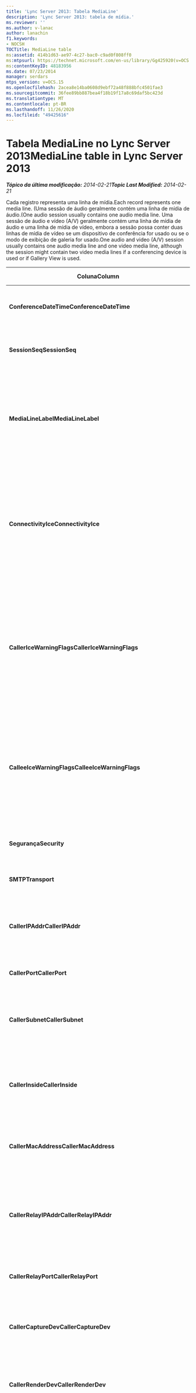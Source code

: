 ```yaml
---
title: 'Lync Server 2013: Tabela MediaLine'
description: 'Lync Server 2013: tabela de mídia.'
ms.reviewer: ''
ms.author: v-lanac
author: lanachin
f1.keywords:
- NOCSH
TOCTitle: MediaLine table
ms:assetid: 414b1d63-ae97-4c27-bac0-c9ad0f808ff0
ms:mtpsurl: https://technet.microsoft.com/en-us/library/Gg425920(v=OCS.15)
ms:contentKeyID: 48183956
ms.date: 07/23/2014
manager: serdars
mtps_version: v=OCS.15
ms.openlocfilehash: 2acea8e14ba0608d9ebf72a48f888bfc4501fae3
ms.sourcegitcommit: 36fee89bb887bea4f18b19f17a8c69daf5bc423d
ms.translationtype: MT
ms.contentlocale: pt-BR
ms.lasthandoff: 11/26/2020
ms.locfileid: "49425616"
---
```

# <a name="medialine-table-in-lync-server-2013"></a><span data-ttu-id="e774d-103">Tabela MediaLine no Lync Server 2013</span><span class="sxs-lookup"><span data-stu-id="e774d-103">MediaLine table in Lync Server 2013</span></span>

<div data-xmlns="http://www.w3.org/1999/xhtml">

<div class="topic" data-xmlns="http://www.w3.org/1999/xhtml" data-msxsl="urn:schemas-microsoft-com:xslt" data-cs="https://msdn.microsoft.com/">

<div data-asp="https://msdn2.microsoft.com/asp">



</div>

<div id="mainSection">

<div id="mainBody"><span data-ttu-id="e774d-104">

<span> </span></span><span class="sxs-lookup"><span data-stu-id="e774d-104">

<span> </span></span></span>

<span data-ttu-id="e774d-105">_**Tópico da última modificação:** 2014-02-21_</span><span class="sxs-lookup"><span data-stu-id="e774d-105">_**Topic Last Modified:** 2014-02-21_</span></span>

<span data-ttu-id="e774d-106">Cada registro representa uma linha de mídia.</span><span class="sxs-lookup"><span data-stu-id="e774d-106">Each record represents one media line.</span></span> <span data-ttu-id="e774d-107">(Uma sessão de áudio geralmente contém uma linha de mídia de áudio.</span><span class="sxs-lookup"><span data-stu-id="e774d-107">(One audio session usually contains one audio media line.</span></span> <span data-ttu-id="e774d-108">Uma sessão de áudio e vídeo (A/V) geralmente contém uma linha de mídia de áudio e uma linha de mídia de vídeo, embora a sessão possa conter duas linhas de mídia de vídeo se um dispositivo de conferência for usado ou se o modo de exibição de galeria for usado.</span><span class="sxs-lookup"><span data-stu-id="e774d-108">One audio and video (A/V) session usually contains one audio media line and one video media line, although the session might contain two video media lines if a conferencing device is used or if Gallery View is used.</span></span>


<table>
<colgroup>
<col style="width: 25%" />
<col style="width: 25%" />
<col style="width: 25%" />
<col style="width: 25%" />
</colgroup>
<thead>
<tr class="header">
<th><span data-ttu-id="e774d-109"><strong>Coluna</strong></span><span class="sxs-lookup"><span data-stu-id="e774d-109"><strong>Column</strong></span></span></th>
<th><span data-ttu-id="e774d-110"><strong>Tipo de dados</strong></span><span class="sxs-lookup"><span data-stu-id="e774d-110"><strong>Data Type</strong></span></span></th>
<th><span data-ttu-id="e774d-111"><strong>Chave/índice</strong></span><span class="sxs-lookup"><span data-stu-id="e774d-111"><strong>Key/Index</strong></span></span></th>
<th><span data-ttu-id="e774d-112"><strong>Detalhes</strong></span><span class="sxs-lookup"><span data-stu-id="e774d-112"><strong>Details</strong></span></span></th>
</tr>
</thead>
<tbody>
<tr class="odd">
<td><p><span data-ttu-id="e774d-113"><strong>ConferenceDateTime</strong></span><span class="sxs-lookup"><span data-stu-id="e774d-113"><strong>ConferenceDateTime</strong></span></span></p></td>
<td><p><span data-ttu-id="e774d-114">datetime</span><span class="sxs-lookup"><span data-stu-id="e774d-114">datetime</span></span></p></td>
<td><p><span data-ttu-id="e774d-115">Primária</span><span class="sxs-lookup"><span data-stu-id="e774d-115">Primary</span></span></p></td>
<td><p><span data-ttu-id="e774d-116">Referenciado da <a href="lync-server-2013-session-table.md">tabela de sessão no Lync Server 2013</a>.</span><span class="sxs-lookup"><span data-stu-id="e774d-116">Referenced from the <a href="lync-server-2013-session-table.md">Session table in Lync Server 2013</a>.</span></span></p></td>
</tr>
<tr class="even">
<td><p><span data-ttu-id="e774d-117"><strong>SessionSeq</strong></span><span class="sxs-lookup"><span data-stu-id="e774d-117"><strong>SessionSeq</strong></span></span></p></td>
<td><p><span data-ttu-id="e774d-118">int</span><span class="sxs-lookup"><span data-stu-id="e774d-118">int</span></span></p></td>
<td><p><span data-ttu-id="e774d-119">Primária</span><span class="sxs-lookup"><span data-stu-id="e774d-119">Primary</span></span></p></td>
<td><p><span data-ttu-id="e774d-120">Referenciado da <a href="lync-server-2013-session-table.md">tabela de sessão no Lync Server 2013</a>.</span><span class="sxs-lookup"><span data-stu-id="e774d-120">Referenced from the <a href="lync-server-2013-session-table.md">Session table in Lync Server 2013</a>.</span></span></p></td>
</tr>
<tr class="odd">
<td><p><span data-ttu-id="e774d-121"><strong>MediaLineLabel</strong></span><span class="sxs-lookup"><span data-stu-id="e774d-121"><strong>MediaLineLabel</strong></span></span></p></td>
<td><p><span data-ttu-id="e774d-122">tinyint</span><span class="sxs-lookup"><span data-stu-id="e774d-122">tinyint</span></span></p></td>
<td><p><span data-ttu-id="e774d-123">Primária</span><span class="sxs-lookup"><span data-stu-id="e774d-123">Primary</span></span></p></td>
<td><p><span data-ttu-id="e774d-124">0 é o áudio principal, 1 é o vídeo principal e 2 é o vídeo panorâmico, 3 é o compartilhamento de aplicativos/desktop.</span><span class="sxs-lookup"><span data-stu-id="e774d-124">0 is main audio, 1 is main video, and 2 is panoramic video, 3 is Application/Desktop Sharing.</span></span> <span data-ttu-id="e774d-125">Esse rótulo deve ser exclusivo em uma única sessão.</span><span class="sxs-lookup"><span data-stu-id="e774d-125">This label must be unique within a single session.</span></span></p></td>
</tr>
<tr class="even">
<td><p><span data-ttu-id="e774d-126"><strong>ConnectivityIce</strong></span><span class="sxs-lookup"><span data-stu-id="e774d-126"><strong>ConnectivityIce</strong></span></span></p></td>
<td><p><span data-ttu-id="e774d-127">tinyint</span><span class="sxs-lookup"><span data-stu-id="e774d-127">tinyint</span></span></p></td>
<td><p> </p></td>
<td><p><span data-ttu-id="e774d-128">Esta coluna está presente, mas não é usada no Microsoft Lync Server 2013.</span><span class="sxs-lookup"><span data-stu-id="e774d-128">This column is present but not used in Microsoft Lync Server 2013.</span></span> <span data-ttu-id="e774d-129">Informações sobre a conectividade usada para uma linha de mídia são capturadas nas colunas CallerConnectivityICE e CalleeConnectivityICE.</span><span class="sxs-lookup"><span data-stu-id="e774d-129">Information about the connectivity used for a media line is captured in the CallerConnectivityICE and CalleeConnectivityICE columns.</span></span></p></td>
</tr>
<tr class="odd">
<td><p><span data-ttu-id="e774d-130"><strong>CallerIceWarningFlags</strong></span><span class="sxs-lookup"><span data-stu-id="e774d-130"><strong>CallerIceWarningFlags</strong></span></span></p></td>
<td><p><span data-ttu-id="e774d-131">int</span><span class="sxs-lookup"><span data-stu-id="e774d-131">int</span></span></p></td>
<td><p> </p></td>
<td><p><span data-ttu-id="e774d-132">Informações sobre o processo de estabelecimento de conectividade interativa (ICE) descrito em sinalizadores de bits.</span><span class="sxs-lookup"><span data-stu-id="e774d-132">Information about Interactive Connectivity Establishment (ICE) process described in bits flags.</span></span> <span data-ttu-id="e774d-133">Para obter detalhes, consulte a <em>especificação de protocolo de servidor do monitoramento de qualidade de experiência</em>, disponível para download.</span><span class="sxs-lookup"><span data-stu-id="e774d-133">For details, refer to the <em>Quality of Experience Monitoring Server Protocol Specification</em>, available for download.</span></span></p></td>
</tr>
<tr class="even">
<td><p><span data-ttu-id="e774d-134"><strong>CalleeIceWarningFlags</strong></span><span class="sxs-lookup"><span data-stu-id="e774d-134"><strong>CalleeIceWarningFlags</strong></span></span></p></td>
<td><p><span data-ttu-id="e774d-135">int</span><span class="sxs-lookup"><span data-stu-id="e774d-135">int</span></span></p></td>
<td><p> </p></td>
<td><p><span data-ttu-id="e774d-136">Mesmo que CallerIceWarningFlags, mas no lado do chamador.</span><span class="sxs-lookup"><span data-stu-id="e774d-136">Same as CallerIceWarningFlags, but on the callee side.</span></span> <span data-ttu-id="e774d-137">Para obter detalhes, consulte a <em>especificação de protocolo de servidor do monitoramento de qualidade de experiência</em>, disponível para download.</span><span class="sxs-lookup"><span data-stu-id="e774d-137">For details, refer to the <em>Quality of Experience Monitoring Server Protocol Specification</em>, available for download.</span></span></p></td>
</tr>
<tr class="odd">
<td><p><span data-ttu-id="e774d-138"><strong>Segurança</strong></span><span class="sxs-lookup"><span data-stu-id="e774d-138"><strong>Security</strong></span></span></p></td>
<td><p><span data-ttu-id="e774d-139">tinyint</span><span class="sxs-lookup"><span data-stu-id="e774d-139">tinyint</span></span></p></td>
<td><p> </p></td>
<td><p><span data-ttu-id="e774d-140">O perfil de segurança em uso.</span><span class="sxs-lookup"><span data-stu-id="e774d-140">The security profile in use.</span></span> <span data-ttu-id="e774d-141">0 é nenhum, 1 é SRTP; 2 é v1.</span><span class="sxs-lookup"><span data-stu-id="e774d-141">0 is NONE, 1 is SRTP, 2 is V1.</span></span></p></td>
</tr>
<tr class="even">
<td><p><span data-ttu-id="e774d-142"><strong>SMTP</strong></span><span class="sxs-lookup"><span data-stu-id="e774d-142"><strong>Transport</strong></span></span></p></td>
<td><p><span data-ttu-id="e774d-143">tinyint</span><span class="sxs-lookup"><span data-stu-id="e774d-143">tinyint</span></span></p></td>
<td><p> </p></td>
<td><p><span data-ttu-id="e774d-144">0 é UDP; 1 é TCP.</span><span class="sxs-lookup"><span data-stu-id="e774d-144">0 is UDP, 1 is TCP.</span></span></p></td>
</tr>
<tr class="odd">
<td><p><span data-ttu-id="e774d-145"><strong>CallerIPAddr</strong></span><span class="sxs-lookup"><span data-stu-id="e774d-145"><strong>CallerIPAddr</strong></span></span></p></td>
<td><p><span data-ttu-id="e774d-146">int</span><span class="sxs-lookup"><span data-stu-id="e774d-146">int</span></span></p></td>
<td><p><span data-ttu-id="e774d-147">Exterior</span><span class="sxs-lookup"><span data-stu-id="e774d-147">Foreign</span></span></p></td>
<td><p><span data-ttu-id="e774d-148">Endereço IP do chamador.</span><span class="sxs-lookup"><span data-stu-id="e774d-148">IP Address of the caller.</span></span> <span data-ttu-id="e774d-149">Consulte a <a href="lync-server-2013-ipaddress-table.md">tabela IPAddress no Lync Server 2013</a> para obter mais informações.</span><span class="sxs-lookup"><span data-stu-id="e774d-149">See the <a href="lync-server-2013-ipaddress-table.md">IPAddress table in Lync Server 2013</a> for more information.</span></span></p></td>
</tr>
<tr class="even">
<td><p><span data-ttu-id="e774d-150"><strong>CallerPort</strong></span><span class="sxs-lookup"><span data-stu-id="e774d-150"><strong>CallerPort</strong></span></span></p></td>
<td><p><span data-ttu-id="e774d-151">int</span><span class="sxs-lookup"><span data-stu-id="e774d-151">int</span></span></p></td>
<td><p> </p></td>
<td><p><span data-ttu-id="e774d-152">Porta usada pelo chamador.</span><span class="sxs-lookup"><span data-stu-id="e774d-152">Port used by the caller.</span></span></p></td>
</tr>
<tr class="odd">
<td><p><span data-ttu-id="e774d-153"><strong>CallerSubnet</strong></span><span class="sxs-lookup"><span data-stu-id="e774d-153"><strong>CallerSubnet</strong></span></span></p></td>
<td><p><span data-ttu-id="e774d-154">int</span><span class="sxs-lookup"><span data-stu-id="e774d-154">int</span></span></p></td>
<td><p> <span data-ttu-id="e774d-155">Exterior</span><span class="sxs-lookup"><span data-stu-id="e774d-155">Foreign</span></span></p></td>
<td><p><span data-ttu-id="e774d-156">A sub-rede do chamador.</span><span class="sxs-lookup"><span data-stu-id="e774d-156">The subnet of the caller.</span></span> <span data-ttu-id="e774d-157">Consulte a <a href="lync-server-2013-ipaddress-table.md">tabela IPAddress no Lync Server 2013</a> para obter mais informações.</span><span class="sxs-lookup"><span data-stu-id="e774d-157">See the <a href="lync-server-2013-ipaddress-table.md">IPAddress table in Lync Server 2013</a> for more information.</span></span></p></td>
</tr>
<tr class="even">
<td><p><span data-ttu-id="e774d-158"><strong>CallerInside</strong></span><span class="sxs-lookup"><span data-stu-id="e774d-158"><strong>CallerInside</strong></span></span></p></td>
<td><p><span data-ttu-id="e774d-159">bit</span><span class="sxs-lookup"><span data-stu-id="e774d-159">bit</span></span></p></td>
<td><p> </p></td>
<td><p><span data-ttu-id="e774d-160">1 significa que a chamada está dentro da rede corporativa, 0 significa que o chamador está fora da rede.</span><span class="sxs-lookup"><span data-stu-id="e774d-160">1 means caller is inside the enterprise network, 0 means the caller is outside the network.</span></span></p></td>
</tr>
<tr class="odd">
<td><p><span data-ttu-id="e774d-161"><strong>CallerMacAddress</strong></span><span class="sxs-lookup"><span data-stu-id="e774d-161"><strong>CallerMacAddress</strong></span></span></p></td>
<td><p><span data-ttu-id="e774d-162">int</span><span class="sxs-lookup"><span data-stu-id="e774d-162">int</span></span></p></td>
<td><p><span data-ttu-id="e774d-163">Exterior</span><span class="sxs-lookup"><span data-stu-id="e774d-163">Foreign</span></span></p></td>
<td><p><span data-ttu-id="e774d-164">Endereço MAC do chamador, referenciado na <a href="lync-server-2013-macaddress-table.md">tabela MACAddress no Lync Server 2013</a>.</span><span class="sxs-lookup"><span data-stu-id="e774d-164">Caller’s mac address, referenced from <a href="lync-server-2013-macaddress-table.md">MacAddress table in Lync Server 2013</a>.</span></span></p></td>
</tr>
<tr class="even">
<td><p><span data-ttu-id="e774d-165"><strong>CallerRelayIPAddr</strong></span><span class="sxs-lookup"><span data-stu-id="e774d-165"><strong>CallerRelayIPAddr</strong></span></span></p></td>
<td><p><span data-ttu-id="e774d-166">int</span><span class="sxs-lookup"><span data-stu-id="e774d-166">int</span></span></p></td>
<td><p><span data-ttu-id="e774d-167">Exterior</span><span class="sxs-lookup"><span data-stu-id="e774d-167">Foreign</span></span></p></td>
<td><p><span data-ttu-id="e774d-168">Endereço IP do serviço de borda a/V do Lync Server usado pelo chamador.</span><span class="sxs-lookup"><span data-stu-id="e774d-168">IP Address of the Lync Server A/V Edge service used by the caller.</span></span> <span data-ttu-id="e774d-169">Consulte a <a href="lync-server-2013-ipaddress-table.md">tabela IPAddress no Lync Server 2013</a> para obter mais informações.</span><span class="sxs-lookup"><span data-stu-id="e774d-169">See the <a href="lync-server-2013-ipaddress-table.md">IPAddress table in Lync Server 2013</a> for more information.</span></span></p></td>
</tr>
<tr class="odd">
<td><p><span data-ttu-id="e774d-170"><strong>CallerRelayPort</strong></span><span class="sxs-lookup"><span data-stu-id="e774d-170"><strong>CallerRelayPort</strong></span></span></p></td>
<td><p><span data-ttu-id="e774d-171">int</span><span class="sxs-lookup"><span data-stu-id="e774d-171">int</span></span></p></td>
<td><p> </p></td>
<td><p><span data-ttu-id="e774d-172">Porta usada no serviço de borda A/V pelo chamador.</span><span class="sxs-lookup"><span data-stu-id="e774d-172">Port used on the A/V Edge service by the caller.</span></span></p></td>
</tr>
<tr class="even">
<td><p><span data-ttu-id="e774d-173"><strong>CallerCaptureDev</strong></span><span class="sxs-lookup"><span data-stu-id="e774d-173"><strong>CallerCaptureDev</strong></span></span></p></td>
<td><p><span data-ttu-id="e774d-174">int</span><span class="sxs-lookup"><span data-stu-id="e774d-174">int</span></span></p></td>
<td><p><span data-ttu-id="e774d-175">Exterior</span><span class="sxs-lookup"><span data-stu-id="e774d-175">Foreign</span></span></p></td>
<td><p><span data-ttu-id="e774d-176">Dispositivo de captura usado pelo chamador.</span><span class="sxs-lookup"><span data-stu-id="e774d-176">Capture device used by the caller.</span></span> <span data-ttu-id="e774d-177">Referenciado da <a href="lync-server-2013-device-table.md">tabela de dispositivos no Lync Server 2013</a>.</span><span class="sxs-lookup"><span data-stu-id="e774d-177">Referenced from the <a href="lync-server-2013-device-table.md">Device table in Lync Server 2013</a>.</span></span></p></td>
</tr>
<tr class="odd">
<td><p><span data-ttu-id="e774d-178"><strong>CallerRenderDev</strong></span><span class="sxs-lookup"><span data-stu-id="e774d-178"><strong>CallerRenderDev</strong></span></span></p></td>
<td><p><span data-ttu-id="e774d-179">int</span><span class="sxs-lookup"><span data-stu-id="e774d-179">int</span></span></p></td>
<td><p><span data-ttu-id="e774d-180">Exterior</span><span class="sxs-lookup"><span data-stu-id="e774d-180">Foreign</span></span></p></td>
<td><p><span data-ttu-id="e774d-181">Processar o dispositivo usado pelo chamador.</span><span class="sxs-lookup"><span data-stu-id="e774d-181">Render device used by caller.</span></span> <span data-ttu-id="e774d-182">Referenciado da <a href="lync-server-2013-device-table.md">tabela de dispositivos no Lync Server 2013</a>.</span><span class="sxs-lookup"><span data-stu-id="e774d-182">Referenced from the <a href="lync-server-2013-device-table.md">Device table in Lync Server 2013</a>.</span></span></p></td>
</tr>
<tr class="even">
<td><p><span data-ttu-id="e774d-183"><strong>CallerCaptureDevDriver</strong></span><span class="sxs-lookup"><span data-stu-id="e774d-183"><strong>CallerCaptureDevDriver</strong></span></span></p></td>
<td><p><span data-ttu-id="e774d-184">int</span><span class="sxs-lookup"><span data-stu-id="e774d-184">int</span></span></p></td>
<td><p><span data-ttu-id="e774d-185">Exterior</span><span class="sxs-lookup"><span data-stu-id="e774d-185">Foreign</span></span></p></td>
<td><p><span data-ttu-id="e774d-186">Driver para o dispositivo de captura do chamador, referenciado na <a href="lync-server-2013-devicedriver-table.md">tabela DeviceDriver no Lync Server 2013</a>.</span><span class="sxs-lookup"><span data-stu-id="e774d-186">Driver for the caller’s capture device, referenced from the <a href="lync-server-2013-devicedriver-table.md">DeviceDriver table in Lync Server 2013</a>.</span></span></p></td>
</tr>
<tr class="odd">
<td><p><span data-ttu-id="e774d-187"><strong>CallerRenderDevDriver</strong></span><span class="sxs-lookup"><span data-stu-id="e774d-187"><strong>CallerRenderDevDriver</strong></span></span></p></td>
<td><p><span data-ttu-id="e774d-188">int</span><span class="sxs-lookup"><span data-stu-id="e774d-188">int</span></span></p></td>
<td><p><span data-ttu-id="e774d-189">Exterior</span><span class="sxs-lookup"><span data-stu-id="e774d-189">Foreign</span></span></p></td>
<td><p><span data-ttu-id="e774d-190">Driver para o dispositivo de renderização do chamador, referenciado na <a href="lync-server-2013-devicedriver-table.md">tabela DeviceDriver no Lync Server 2013</a>.</span><span class="sxs-lookup"><span data-stu-id="e774d-190">Driver for the caller’s render device, referenced from the <a href="lync-server-2013-devicedriver-table.md">DeviceDriver table in Lync Server 2013</a>.</span></span></p></td>
</tr>
<tr class="even">
<td><p><span data-ttu-id="e774d-191"><strong>CallerNetworkConnectionType</strong></span><span class="sxs-lookup"><span data-stu-id="e774d-191"><strong>CallerNetworkConnectionType</strong></span></span></p></td>
<td><p><span data-ttu-id="e774d-192">tinyint</span><span class="sxs-lookup"><span data-stu-id="e774d-192">tinyint</span></span></p></td>
<td><p><span data-ttu-id="e774d-193">Exterior</span><span class="sxs-lookup"><span data-stu-id="e774d-193">Foreign</span></span></p></td>
<td><p><span data-ttu-id="e774d-194">Indica como o chamador está conectado à rede.</span><span class="sxs-lookup"><span data-stu-id="e774d-194">Indicates how the caller connected to the network.</span></span> <span data-ttu-id="e774d-195">Os valores são obtidos na <a href="lync-server-2013-networkconnectiondetail-table.md">tabela NetworkConnectionDetail no Lync Server 2013</a>.</span><span class="sxs-lookup"><span data-stu-id="e774d-195">Values are obtained from the <a href="lync-server-2013-networkconnectiondetail-table.md">NetworkConnectionDetail table in Lync Server 2013</a>.</span></span> <span data-ttu-id="e774d-196">Os valores típicos são 0 para uma conexão com fio ' 1 para conexão WiFi; e 3 para uma conexão Ethernet.</span><span class="sxs-lookup"><span data-stu-id="e774d-196">Typical values are 0 for a wired connection’ 1 for a WiFi connection; and 3 for an Ethernet connection.</span></span></p></td>
</tr>
<tr class="odd">
<td><p><span data-ttu-id="e774d-197"><strong>CallerBssid</strong></span><span class="sxs-lookup"><span data-stu-id="e774d-197"><strong>CallerBssid</strong></span></span></p></td>
<td><p><span data-ttu-id="e774d-198">int</span><span class="sxs-lookup"><span data-stu-id="e774d-198">int</span></span></p></td>
<td><p><span data-ttu-id="e774d-199">Exterior</span><span class="sxs-lookup"><span data-stu-id="e774d-199">Foreign</span></span></p></td>
<td><p><span data-ttu-id="e774d-200">BSSID do chamador se for usada uma conexão sem fio.</span><span class="sxs-lookup"><span data-stu-id="e774d-200">Caller’s BSSID if wireless is used.</span></span> <span data-ttu-id="e774d-201">Referenciado da <a href="lync-server-2013-macaddress-table.md">tabela MACAddress no Lync Server 2013</a>.</span><span class="sxs-lookup"><span data-stu-id="e774d-201">Referenced from <a href="lync-server-2013-macaddress-table.md">MacAddress table in Lync Server 2013</a>.</span></span></p></td>
</tr>
<tr class="even">
<td><p><span data-ttu-id="e774d-202"><strong>CallerVPN</strong></span><span class="sxs-lookup"><span data-stu-id="e774d-202"><strong>CallerVPN</strong></span></span></p></td>
<td><p><span data-ttu-id="e774d-203">bit</span><span class="sxs-lookup"><span data-stu-id="e774d-203">bit</span></span></p></td>
<td></td>
<td><p><span data-ttu-id="e774d-204">O link do chamador.</span><span class="sxs-lookup"><span data-stu-id="e774d-204">The caller's link.</span></span> <span data-ttu-id="e774d-205">1 é uma rede virtual privada (VPN), 0 não é VPN.</span><span class="sxs-lookup"><span data-stu-id="e774d-205">1 is virtual private network (VPN), 0 is non-VPN.</span></span></p></td>
</tr>
<tr class="odd">
<td><p><span data-ttu-id="e774d-206"><strong>CallerLinkSpeed</strong></span><span class="sxs-lookup"><span data-stu-id="e774d-206"><strong>CallerLinkSpeed</strong></span></span></p></td>
<td><p><span data-ttu-id="e774d-207">decimal (18, 0)</span><span class="sxs-lookup"><span data-stu-id="e774d-207">decimal(18,0)</span></span></p></td>
<td></td>
<td><p><span data-ttu-id="e774d-208">A velocidade do link de rede, em bps, para o ponto de extremidade do chamador.</span><span class="sxs-lookup"><span data-stu-id="e774d-208">The network link speed, in bps, for the caller's endpoint.</span></span></p></td>
</tr>
<tr class="even">
<td><p><span data-ttu-id="e774d-209"><strong>CalleeIPAddr</strong></span><span class="sxs-lookup"><span data-stu-id="e774d-209"><strong>CalleeIPAddr</strong></span></span></p></td>
<td><p><span data-ttu-id="e774d-210">int</span><span class="sxs-lookup"><span data-stu-id="e774d-210">int</span></span></p></td>
<td><p><span data-ttu-id="e774d-211">Exterior</span><span class="sxs-lookup"><span data-stu-id="e774d-211">Foreign</span></span></p></td>
<td><p><span data-ttu-id="e774d-212">Endereço IP do receptor da chamada.</span><span class="sxs-lookup"><span data-stu-id="e774d-212">IP Address of the call receiver.</span></span> <span data-ttu-id="e774d-213">Consulte a <a href="lync-server-2013-ipaddress-table.md">tabela IPAddress no Lync Server 2013</a> para obter mais informações.</span><span class="sxs-lookup"><span data-stu-id="e774d-213">See the <a href="lync-server-2013-ipaddress-table.md">IPAddress table in Lync Server 2013</a> for more information.</span></span></p></td>
</tr>
<tr class="odd">
<td><p><span data-ttu-id="e774d-214"><strong>CalleePort</strong></span><span class="sxs-lookup"><span data-stu-id="e774d-214"><strong>CalleePort</strong></span></span></p></td>
<td><p><span data-ttu-id="e774d-215">bit</span><span class="sxs-lookup"><span data-stu-id="e774d-215">bit</span></span></p></td>
<td></td>
<td><p><span data-ttu-id="e774d-216">Porta usada pelo receptor da chamada.</span><span class="sxs-lookup"><span data-stu-id="e774d-216">Port used by the call receiver.</span></span></p></td>
</tr>
<tr class="even">
<td><p><span data-ttu-id="e774d-217"><strong>CalleeSubnet</strong></span><span class="sxs-lookup"><span data-stu-id="e774d-217"><strong>CalleeSubnet</strong></span></span></p></td>
<td><p><span data-ttu-id="e774d-218">int</span><span class="sxs-lookup"><span data-stu-id="e774d-218">int</span></span></p></td>
<td><p><span data-ttu-id="e774d-219">Exterior</span><span class="sxs-lookup"><span data-stu-id="e774d-219">Foreign</span></span></p></td>
<td><p><span data-ttu-id="e774d-220">Sub-rede do chamado.</span><span class="sxs-lookup"><span data-stu-id="e774d-220">Subnet of callee.</span></span> <span data-ttu-id="e774d-221">Consulte a <a href="lync-server-2013-ipaddress-table.md">tabela IPAddress no Lync Server 2013</a> para obter mais informações.</span><span class="sxs-lookup"><span data-stu-id="e774d-221">See the <a href="lync-server-2013-ipaddress-table.md">IPAddress table in Lync Server 2013</a> for more information.</span></span></p></td>
</tr>
<tr class="odd">
<td><p><span data-ttu-id="e774d-222"><strong>CalleeInside</strong></span><span class="sxs-lookup"><span data-stu-id="e774d-222"><strong>CalleeInside</strong></span></span></p></td>
<td><p><span data-ttu-id="e774d-223">bit</span><span class="sxs-lookup"><span data-stu-id="e774d-223">bit</span></span></p></td>
<td><p> </p></td>
<td><p><span data-ttu-id="e774d-224">1 significa que o receptor da chamada está dentro da rede corporativa, 0 significa que o receptor da chamada está fora da rede.</span><span class="sxs-lookup"><span data-stu-id="e774d-224">1 means call receiver is inside the enterprise network, 0 means the call receiver is outside the network.</span></span></p></td>
</tr>
<tr class="even">
<td><p><span data-ttu-id="e774d-225"><strong>CalleeMacAddress</strong></span><span class="sxs-lookup"><span data-stu-id="e774d-225"><strong>CalleeMacAddress</strong></span></span></p></td>
<td><p><span data-ttu-id="e774d-226">int</span><span class="sxs-lookup"><span data-stu-id="e774d-226">int</span></span></p></td>
<td><p><span data-ttu-id="e774d-227">Exterior</span><span class="sxs-lookup"><span data-stu-id="e774d-227">Foreign</span></span></p></td>
<td><p><span data-ttu-id="e774d-228">Endereço MAC do chamador.</span><span class="sxs-lookup"><span data-stu-id="e774d-228">Callee Mac address.</span></span> <span data-ttu-id="e774d-229">Referenciada na <a href="lync-server-2013-macaddress-table.md">tabela MACAddress no Lync Server 2013</a>.</span><span class="sxs-lookup"><span data-stu-id="e774d-229">Referenced from the <a href="lync-server-2013-macaddress-table.md">MacAddress table in Lync Server 2013</a>.</span></span></p></td>
</tr>
<tr class="odd">
<td><p><span data-ttu-id="e774d-230"><strong>CalleeRelayIPAddr</strong></span><span class="sxs-lookup"><span data-stu-id="e774d-230"><strong>CalleeRelayIPAddr</strong></span></span></p></td>
<td><p><span data-ttu-id="e774d-231">int</span><span class="sxs-lookup"><span data-stu-id="e774d-231">int</span></span></p></td>
<td><p><span data-ttu-id="e774d-232">Exterior</span><span class="sxs-lookup"><span data-stu-id="e774d-232">Foreign</span></span></p></td>
<td><p><span data-ttu-id="e774d-233">Endereço IP do serviço de borda A/V usado pelo receptor de chamadas.</span><span class="sxs-lookup"><span data-stu-id="e774d-233">IP Address of the A/V Edge service used by the call receiver.</span></span> <span data-ttu-id="e774d-234">Consulte a <a href="lync-server-2013-ipaddress-table.md">tabela IPAddress no Lync Server 2013</a> para obter mais informações.</span><span class="sxs-lookup"><span data-stu-id="e774d-234">See the <a href="lync-server-2013-ipaddress-table.md">IPAddress table in Lync Server 2013</a> for more information.</span></span></p></td>
</tr>
<tr class="even">
<td><p><span data-ttu-id="e774d-235"><strong>CalleeRelayPort</strong></span><span class="sxs-lookup"><span data-stu-id="e774d-235"><strong>CalleeRelayPort</strong></span></span></p></td>
<td><p><span data-ttu-id="e774d-236">int</span><span class="sxs-lookup"><span data-stu-id="e774d-236">int</span></span></p></td>
<td><p> </p></td>
<td><p><span data-ttu-id="e774d-237">Porta usada no serviço de borda a/V pelo receptor da chamada.</span><span class="sxs-lookup"><span data-stu-id="e774d-237">Port used on the A/V Edge Service by the call receiver.</span></span></p></td>
</tr>
<tr class="odd">
<td><p><span data-ttu-id="e774d-238"><strong>CalleeCaptureDev</strong></span><span class="sxs-lookup"><span data-stu-id="e774d-238"><strong>CalleeCaptureDev</strong></span></span></p></td>
<td><p><span data-ttu-id="e774d-239">int</span><span class="sxs-lookup"><span data-stu-id="e774d-239">int</span></span></p></td>
<td><p><span data-ttu-id="e774d-240">exterior</span><span class="sxs-lookup"><span data-stu-id="e774d-240">foreign</span></span></p></td>
<td><p><span data-ttu-id="e774d-241">Dispositivo de captura usado pelo receptor de chamadas.</span><span class="sxs-lookup"><span data-stu-id="e774d-241">Capture device used by the call receiver.</span></span> <span data-ttu-id="e774d-242">Referenciado da <a href="lync-server-2013-device-table.md">tabela de dispositivos no Lync Server 2013</a>.</span><span class="sxs-lookup"><span data-stu-id="e774d-242">Referenced from the <a href="lync-server-2013-device-table.md">Device table in Lync Server 2013</a>.</span></span></p></td>
</tr>
<tr class="even">
<td><p><span data-ttu-id="e774d-243"><strong>CalleeRenderDev</strong></span><span class="sxs-lookup"><span data-stu-id="e774d-243"><strong>CalleeRenderDev</strong></span></span></p></td>
<td><p><span data-ttu-id="e774d-244">int</span><span class="sxs-lookup"><span data-stu-id="e774d-244">int</span></span></p></td>
<td><p><span data-ttu-id="e774d-245">Exterior</span><span class="sxs-lookup"><span data-stu-id="e774d-245">Foreign</span></span></p></td>
<td><p><span data-ttu-id="e774d-246">Processar o dispositivo usado pelo receptor da chamada.</span><span class="sxs-lookup"><span data-stu-id="e774d-246">Render device used by the call receiver.</span></span> <span data-ttu-id="e774d-247">Referenciado da <a href="lync-server-2013-device-table.md">tabela de dispositivos no Lync Server 2013</a>.</span><span class="sxs-lookup"><span data-stu-id="e774d-247">Referenced from the <a href="lync-server-2013-device-table.md">Device table in Lync Server 2013</a>.</span></span></p></td>
</tr>
<tr class="odd">
<td><p><span data-ttu-id="e774d-248"><strong>CalleeCaptureDevDriver</strong></span><span class="sxs-lookup"><span data-stu-id="e774d-248"><strong>CalleeCaptureDevDriver</strong></span></span></p></td>
<td><p><span data-ttu-id="e774d-249">int</span><span class="sxs-lookup"><span data-stu-id="e774d-249">int</span></span></p></td>
<td><p><span data-ttu-id="e774d-250">Exterior</span><span class="sxs-lookup"><span data-stu-id="e774d-250">Foreign</span></span></p></td>
<td><p><span data-ttu-id="e774d-251">Driver para o dispositivo de captura do receptor da chamada.</span><span class="sxs-lookup"><span data-stu-id="e774d-251">Driver for the call receiver’s capture device.</span></span> <span data-ttu-id="e774d-252">Referenciado pela <a href="lync-server-2013-devicedriver-table.md">tabela DeviceDriver no Lync Server 2013</a>.</span><span class="sxs-lookup"><span data-stu-id="e774d-252">Referenced from <a href="lync-server-2013-devicedriver-table.md">DeviceDriver table in Lync Server 2013</a>.</span></span></p></td>
</tr>
<tr class="even">
<td><p><span data-ttu-id="e774d-253"><strong>CalleeRenderDevDriver</strong></span><span class="sxs-lookup"><span data-stu-id="e774d-253"><strong>CalleeRenderDevDriver</strong></span></span></p></td>
<td><p><span data-ttu-id="e774d-254">varchar (256)</span><span class="sxs-lookup"><span data-stu-id="e774d-254">varchar(256)</span></span></p></td>
<td><p><span data-ttu-id="e774d-255">Exterior</span><span class="sxs-lookup"><span data-stu-id="e774d-255">Foreign</span></span></p></td>
<td><p><span data-ttu-id="e774d-256">Driver para o dispositivo de renderização do receptor da chamada.</span><span class="sxs-lookup"><span data-stu-id="e774d-256">Driver for the call receiver’s render device.</span></span> <span data-ttu-id="e774d-257">Referenciado pela <a href="lync-server-2013-devicedriver-table.md">tabela DeviceDriver no Lync Server 2013</a>.</span><span class="sxs-lookup"><span data-stu-id="e774d-257">Referenced from <a href="lync-server-2013-devicedriver-table.md">DeviceDriver table in Lync Server 2013</a>.</span></span></p></td>
</tr>
<tr class="odd">
<td><p><span data-ttu-id="e774d-258"><strong>CalleeNetworkConnectionType</strong></span><span class="sxs-lookup"><span data-stu-id="e774d-258"><strong>CalleeNetworkConnectionType</strong></span></span></p></td>
<td><p><span data-ttu-id="e774d-259">tinyint</span><span class="sxs-lookup"><span data-stu-id="e774d-259">tinyint</span></span></p></td>
<td><p><span data-ttu-id="e774d-260">Exterior</span><span class="sxs-lookup"><span data-stu-id="e774d-260">Foreign</span></span></p></td>
<td><p><span data-ttu-id="e774d-261">Indica como o chamador está conectado à rede.</span><span class="sxs-lookup"><span data-stu-id="e774d-261">Indicates how the callee connected to the network.</span></span> <span data-ttu-id="e774d-262">Os valores são obtidos na <a href="lync-server-2013-networkconnectiondetail-table.md">tabela NetworkConnectionDetail no Lync Server 2013</a>.</span><span class="sxs-lookup"><span data-stu-id="e774d-262">Values are obtained from the <a href="lync-server-2013-networkconnectiondetail-table.md">NetworkConnectionDetail table in Lync Server 2013</a>.</span></span> <span data-ttu-id="e774d-263">Os valores típicos são 0 para uma conexão com fio ' 1 para conexão WiFi; e 3 para uma conexão Ethernet.</span><span class="sxs-lookup"><span data-stu-id="e774d-263">Typical values are 0 for a wired connection’ 1 for a WiFi connection; and 3 for an Ethernet connection.</span></span></p></td>
</tr>
<tr class="even">
<td><p><span data-ttu-id="e774d-264"><strong>CalleeBssid</strong></span><span class="sxs-lookup"><span data-stu-id="e774d-264"><strong>CalleeBssid</strong></span></span></p></td>
<td><p><span data-ttu-id="e774d-265">int</span><span class="sxs-lookup"><span data-stu-id="e774d-265">int</span></span></p></td>
<td><p><span data-ttu-id="e774d-266">Exterior</span><span class="sxs-lookup"><span data-stu-id="e774d-266">Foreign</span></span></p></td>
<td><p><span data-ttu-id="e774d-267">BSSID do chamador se for usada uma conexão sem fio.</span><span class="sxs-lookup"><span data-stu-id="e774d-267">Callee’s BSSID if wireless is used.</span></span> <span data-ttu-id="e774d-268">Referenciado da <a href="lync-server-2013-macaddress-table.md">tabela MACAddress no Lync Server 2013</a>.</span><span class="sxs-lookup"><span data-stu-id="e774d-268">Referenced from <a href="lync-server-2013-macaddress-table.md">MacAddress table in Lync Server 2013</a>.</span></span></p></td>
</tr>
<tr class="odd">
<td><p><span data-ttu-id="e774d-269"><strong>CalleeVPN</strong></span><span class="sxs-lookup"><span data-stu-id="e774d-269"><strong>CalleeVPN</strong></span></span></p></td>
<td><p><span data-ttu-id="e774d-270">bit</span><span class="sxs-lookup"><span data-stu-id="e774d-270">bit</span></span></p></td>
<td><p> </p></td>
<td><p><span data-ttu-id="e774d-271">O link do receptor da chamada; 1 é uma rede virtual privada (VPN), 0 não é VPN.</span><span class="sxs-lookup"><span data-stu-id="e774d-271">The call receiver’s link; 1 is virtual private network (VPN), 0 is non-VPN.</span></span></p></td>
</tr>
<tr class="even">
<td><p><span data-ttu-id="e774d-272"><strong>CalleeLinkSpeed</strong></span><span class="sxs-lookup"><span data-stu-id="e774d-272"><strong>CalleeLinkSpeed</strong></span></span></p></td>
<td><p><span data-ttu-id="e774d-273">decimal (18, 0)</span><span class="sxs-lookup"><span data-stu-id="e774d-273">decimal(18,0)</span></span></p></td>
<td><p> </p></td>
<td><p><span data-ttu-id="e774d-274">A velocidade do link de rede, em bps, para o ponto de extremidade do receptor da chamada.</span><span class="sxs-lookup"><span data-stu-id="e774d-274">The network link speed, in bps, for the call receiver’s endpoint.</span></span></p></td>
</tr>
<tr class="odd">
<td><p><span data-ttu-id="e774d-275"><strong>ConversationalMOS</strong></span><span class="sxs-lookup"><span data-stu-id="e774d-275"><strong>ConversationalMOS</strong></span></span></p></td>
<td><p><span data-ttu-id="e774d-276">decimal (3; 2)</span><span class="sxs-lookup"><span data-stu-id="e774d-276">decimal(3,2)</span></span></p></td>
<td><p> </p></td>
<td><p><span data-ttu-id="e774d-277">O MOS de conversa de banda estreita das sessões de áudio (com base nos dois fluxos de áudio).</span><span class="sxs-lookup"><span data-stu-id="e774d-277">Narrowband Conversational MOS of the audio sessions (based on both audio streams).</span></span></p></td>
</tr>
<tr class="even">
<td><p><span data-ttu-id="e774d-278"><strong>AppliedBandwidthLimit</strong></span><span class="sxs-lookup"><span data-stu-id="e774d-278"><strong>AppliedBandwidthLimit</strong></span></span></p></td>
<td><p><span data-ttu-id="e774d-279">int</span><span class="sxs-lookup"><span data-stu-id="e774d-279">int</span></span></p></td>
<td></td>
<td><p><span data-ttu-id="e774d-280">Esta é a largura de banda real aplicada ao fluxo de envios do lado fornecido com várias configurações de política (ativar, API, SDP, servidor de política e assim por diante).</span><span class="sxs-lookup"><span data-stu-id="e774d-280">This is the actual bandwidth applied to the given send side stream given various policy settings (TURN, API, SDP, Policy Server, and so on).</span></span> <span data-ttu-id="e774d-281">Isso não deve ser confundido com a largura de banda efetiva porque pode haver uma largura de banda mais econômica com base na estimativa de largura de banda.</span><span class="sxs-lookup"><span data-stu-id="e774d-281">This is not to be confused with the effective bandwidth because there can be a lower effective bandwidth based on the bandwidth estimate.</span></span> <span data-ttu-id="e774d-282">Isso é basicamente a largura de banda máxima que o fluxo de envio pode ter limites de bloqueio impostos pela estimativa da largura de banda.</span><span class="sxs-lookup"><span data-stu-id="e774d-282">This is basically the maximum bandwidth the send stream can take barring limits imposed by the bandwidth estimate.</span></span></p></td>
</tr>
<tr class="odd">
<td><p><span data-ttu-id="e774d-283"><strong>AppliedBandwidthSourceKey</strong></span><span class="sxs-lookup"><span data-stu-id="e774d-283"><strong>AppliedBandwidthSourceKey</strong></span></span></p></td>
<td><p><span data-ttu-id="e774d-284">smallint</span><span class="sxs-lookup"><span data-stu-id="e774d-284">smallint</span></span></p></td>
<td></td>
<td><p><span data-ttu-id="e774d-285">Essa é a origem do limite de largura de banda que está sendo imposto.</span><span class="sxs-lookup"><span data-stu-id="e774d-285">This is the source of the bandwidth cap being imposed.</span></span> <span data-ttu-id="e774d-286">Ele descreve onde o limite de largura de banda é proveniente de ("servidor de políticas", "Ativar servidor", "Janelarestritaidade" e assim por diante).</span><span class="sxs-lookup"><span data-stu-id="e774d-286">It describes where the bandwidth limit is coming from (“Policy Server”, “TURN Server”, “Modality”, and so on).</span></span> <span data-ttu-id="e774d-287">Referenciado pela <a href="lync-server-2013-appliedbandwidthsource-table.md">tabela AppliedBandwidthSource no Lync Server 2013</a>.</span><span class="sxs-lookup"><span data-stu-id="e774d-287">Referenced from the <a href="lync-server-2013-appliedbandwidthsource-table.md">AppliedBandwidthSource table in Lync Server 2013</a>.</span></span></p></td>
</tr>
<tr class="even">
<td><p><span data-ttu-id="e774d-288"><strong>Chamador</strong></span><span class="sxs-lookup"><span data-stu-id="e774d-288"><strong>Caller</strong></span></span></p></td>
<td><p><span data-ttu-id="e774d-289">bit</span><span class="sxs-lookup"><span data-stu-id="e774d-289">bit</span></span></p></td>
<td><p> </p></td>
<td><p><span data-ttu-id="e774d-290">Indica se as métricas do autor foram recebidas; 1 é sim, um valor nulo é não.</span><span class="sxs-lookup"><span data-stu-id="e774d-290">Indicates whether metrics from the caller were received; 1 is yes, a null value is no.</span></span></p></td>
</tr>
<tr class="odd">
<td><p><span data-ttu-id="e774d-291"><strong>Receptor</strong></span><span class="sxs-lookup"><span data-stu-id="e774d-291"><strong>Callee</strong></span></span></p></td>
<td><p><span data-ttu-id="e774d-292">bit</span><span class="sxs-lookup"><span data-stu-id="e774d-292">bit</span></span></p></td>
<td><p> </p></td>
<td><p><span data-ttu-id="e774d-293">Indica se as métricas do receptor da chamada foram recebidas; 1 é sim, um valor nulo é não.</span><span class="sxs-lookup"><span data-stu-id="e774d-293">Indicates whether metrics from the call receiver were received; 1 is yes, a null value is no.</span></span></p></td>
</tr>
<tr class="even">
<td><p><span data-ttu-id="e774d-294"><strong>MidCallReport</strong></span><span class="sxs-lookup"><span data-stu-id="e774d-294"><strong>MidCallReport</strong></span></span></p></td>
<td><p><span data-ttu-id="e774d-295">bit</span><span class="sxs-lookup"><span data-stu-id="e774d-295">bit</span></span></p></td>
<td></td>
<td><p><span data-ttu-id="e774d-296">Indica se o relatório é para uma parte da sessão ou para a sessão completa.</span><span class="sxs-lookup"><span data-stu-id="e774d-296">Indicates whether the report is for a portion of the session or for the complete session.</span></span></p>
<p><span data-ttu-id="e774d-297">Esta coluna foi introduzida no Microsoft Lync Server 2013.</span><span class="sxs-lookup"><span data-stu-id="e774d-297">This column was introduced in Microsoft Lync Server 2013.</span></span></p></td>
</tr>
<tr class="odd">
<td><p><span data-ttu-id="e774d-298"><strong>ClassifiedPoorCall</strong></span><span class="sxs-lookup"><span data-stu-id="e774d-298"><strong>ClassifiedPoorCall</strong></span></span></p></td>
<td><p><span data-ttu-id="e774d-299">bit</span><span class="sxs-lookup"><span data-stu-id="e774d-299">bit</span></span></p></td>
<td></td>
<td><p><span data-ttu-id="e774d-300">Indica se uma chamada foi classificada como uma chamada ruim (valor 1) ou uma boa chamada (0).</span><span class="sxs-lookup"><span data-stu-id="e774d-300">Indicates whether a call was classified as a poor call (value of 1) or as a good call (0).</span></span></p>
<p><span data-ttu-id="e774d-301">Esta coluna foi introduzida no Microsoft Lync Server 2013.</span><span class="sxs-lookup"><span data-stu-id="e774d-301">This column was introduced in Microsoft Lync Server 2013.</span></span></p></td>
</tr>
<tr class="even">
<td><p><span data-ttu-id="e774d-302"><strong>CallerConnectivityICE</strong></span><span class="sxs-lookup"><span data-stu-id="e774d-302"><strong>CallerConnectivityICE</strong></span></span></p></td>
<td><p><span data-ttu-id="e774d-303">tinyInt</span><span class="sxs-lookup"><span data-stu-id="e774d-303">tinyInt</span></span></p></td>
<td></td>
<td><p><span data-ttu-id="e774d-304">Indica se o chamador está conectado à rede usando o protocolo ICE (estabelecimento de conectividade com a Internet).</span><span class="sxs-lookup"><span data-stu-id="e774d-304">Indicates whether the caller connected to the network using the ICE protocol (Internet Connectivity Establishment).</span></span></p>
<p><span data-ttu-id="e774d-305">Esta coluna foi introduzida no Microsoft Lync Server 2013.</span><span class="sxs-lookup"><span data-stu-id="e774d-305">This column was introduced in Microsoft Lync Server 2013.</span></span></p></td>
</tr>
<tr class="odd">
<td><p><span data-ttu-id="e774d-306"><strong>CalleeConnectivityICE</strong></span><span class="sxs-lookup"><span data-stu-id="e774d-306"><strong>CalleeConnectivityICE</strong></span></span></p></td>
<td><p><span data-ttu-id="e774d-307">tinyint</span><span class="sxs-lookup"><span data-stu-id="e774d-307">tinyint</span></span></p></td>
<td></td>
<td><p><span data-ttu-id="e774d-308">Indica se o chamador está conectado à rede usando o protocolo ICE (estabelecimento de conectividade com a Internet).</span><span class="sxs-lookup"><span data-stu-id="e774d-308">Indicates whether the caller connected to the network using the ICE protocol (Internet Connectivity Establishment).</span></span></p>
<p><span data-ttu-id="e774d-309">Esta coluna foi introduzida no Microsoft Lync Server 2013.</span><span class="sxs-lookup"><span data-stu-id="e774d-309">This column was introduced in Microsoft Lync Server 2013.</span></span></p></td>
</tr>
<tr class="even">
<td><p><span data-ttu-id="e774d-310"><strong>CallerReflexiveLocalIPAddr</strong></span><span class="sxs-lookup"><span data-stu-id="e774d-310"><strong>CallerReflexiveLocalIPAddr</strong></span></span></p></td>
<td><p><span data-ttu-id="e774d-311">int</span><span class="sxs-lookup"><span data-stu-id="e774d-311">int</span></span></p></td>
<td><p><span data-ttu-id="e774d-312">Exterior</span><span class="sxs-lookup"><span data-stu-id="e774d-312">Foreign</span></span></p></td>
<td><p><span data-ttu-id="e774d-313">Endereço IP reflexivo do usuário que fez a chamada.</span><span class="sxs-lookup"><span data-stu-id="e774d-313">Reflexive IP address of the user who placed the call.</span></span> <span data-ttu-id="e774d-314">Em organizações que usam NAT (Network Address Translation), o endereço IP reflexivo é o endereço IP do servidor proxy.</span><span class="sxs-lookup"><span data-stu-id="e774d-314">In organizations that use NAT (network address translation), the reflexive IP address is the IP address of the proxy server.</span></span></p>
<p><span data-ttu-id="e774d-315">Esta coluna foi introduzida no Microsoft Lync Server 2013.</span><span class="sxs-lookup"><span data-stu-id="e774d-315">This column was introduced in Microsoft Lync Server 2013.</span></span></p></td>
</tr>
<tr class="odd">
<td><p><span data-ttu-id="e774d-316"><strong>CallerWiFiDriverDevicesDesc</strong></span><span class="sxs-lookup"><span data-stu-id="e774d-316"><strong>CallerWiFiDriverDevicesDesc</strong></span></span></p></td>
<td><p><span data-ttu-id="e774d-317">int</span><span class="sxs-lookup"><span data-stu-id="e774d-317">int</span></span></p></td>
<td><p><span data-ttu-id="e774d-318">Exterior</span><span class="sxs-lookup"><span data-stu-id="e774d-318">Foreign</span></span></p></td>
<td><p><span data-ttu-id="e774d-319">Descrição do dispositivo para o driver WiFi empregado pelo usuário que fez a chamada.</span><span class="sxs-lookup"><span data-stu-id="e774d-319">Device description for the WiFi driver employed by the user who placed the call.</span></span></p>
<p><span data-ttu-id="e774d-320">Esta coluna foi introduzida no Microsoft Lync Server 2013.</span><span class="sxs-lookup"><span data-stu-id="e774d-320">This column was introduced in Microsoft Lync Server 2013.</span></span></p></td>
</tr>
<tr class="even">
<td><p><span data-ttu-id="e774d-321"><strong>CallerWiFiDriverVersion</strong></span><span class="sxs-lookup"><span data-stu-id="e774d-321"><strong>CallerWiFiDriverVersion</strong></span></span></p></td>
<td><p><span data-ttu-id="e774d-322">int</span><span class="sxs-lookup"><span data-stu-id="e774d-322">int</span></span></p></td>
<td><p><span data-ttu-id="e774d-323">Exterior</span><span class="sxs-lookup"><span data-stu-id="e774d-323">Foreign</span></span></p></td>
<td><p><span data-ttu-id="e774d-324">Número da versão do driver WiFi empregado pelo usuário que fez a chamada.</span><span class="sxs-lookup"><span data-stu-id="e774d-324">Version number for the WiFi driver employed by the user who placed the call.</span></span></p>
<p><span data-ttu-id="e774d-325">Esta coluna foi introduzida no Microsoft Lync Server 2013.</span><span class="sxs-lookup"><span data-stu-id="e774d-325">This column was introduced in Microsoft Lync Server 2013.</span></span></p></td>
</tr>
<tr class="odd">
<td><p><span data-ttu-id="e774d-326"><strong>CalleReflexiveLocalIPAddr</strong></span><span class="sxs-lookup"><span data-stu-id="e774d-326"><strong>CalleReflexiveLocalIPAddr</strong></span></span></p></td>
<td><p><span data-ttu-id="e774d-327">int</span><span class="sxs-lookup"><span data-stu-id="e774d-327">int</span></span></p></td>
<td><p><span data-ttu-id="e774d-328">Exterior</span><span class="sxs-lookup"><span data-stu-id="e774d-328">Foreign</span></span></p></td>
<td><p><span data-ttu-id="e774d-329">Endereço IP reflexivo do usuário que recebeu a chamada.</span><span class="sxs-lookup"><span data-stu-id="e774d-329">Reflexive IP address of the user who received the call.</span></span> <span data-ttu-id="e774d-330">Em organizações que usam NAT (Network Address Translation), o endereço IP reflexivo é o endereço IP do servidor proxy.</span><span class="sxs-lookup"><span data-stu-id="e774d-330">In organizations that use NAT (network address translation), the reflexive IP address is the IP address of the proxy server.</span></span></p>
<p><span data-ttu-id="e774d-331">Esta coluna foi introduzida no Microsoft Lync Server 2013.</span><span class="sxs-lookup"><span data-stu-id="e774d-331">This column was introduced in Microsoft Lync Server 2013.</span></span></p></td>
</tr>
<tr class="even">
<td><p><span data-ttu-id="e774d-332"><strong>CalleeWiFiDriverDevicesDesc</strong></span><span class="sxs-lookup"><span data-stu-id="e774d-332"><strong>CalleeWiFiDriverDevicesDesc</strong></span></span></p></td>
<td><p><span data-ttu-id="e774d-333">int</span><span class="sxs-lookup"><span data-stu-id="e774d-333">int</span></span></p></td>
<td><p><span data-ttu-id="e774d-334">Exterior</span><span class="sxs-lookup"><span data-stu-id="e774d-334">Foreign</span></span></p></td>
<td><p><span data-ttu-id="e774d-335">Descrição do dispositivo para o driver WiFi empregado pelo usuário que recebeu a chamada.</span><span class="sxs-lookup"><span data-stu-id="e774d-335">Device description for the WiFi driver employed by the user who received the call.</span></span></p>
<p><span data-ttu-id="e774d-336">Esta coluna foi introduzida no Microsoft Lync Server 2013.</span><span class="sxs-lookup"><span data-stu-id="e774d-336">This column was introduced in Microsoft Lync Server 2013.</span></span></p></td>
</tr>
<tr class="odd">
<td><p><span data-ttu-id="e774d-337"><strong>CalleeWiFiDriverVersion</strong></span><span class="sxs-lookup"><span data-stu-id="e774d-337"><strong>CalleeWiFiDriverVersion</strong></span></span></p></td>
<td><p><span data-ttu-id="e774d-338">int</span><span class="sxs-lookup"><span data-stu-id="e774d-338">int</span></span></p></td>
<td><p><span data-ttu-id="e774d-339">Exterior</span><span class="sxs-lookup"><span data-stu-id="e774d-339">Foreign</span></span></p></td>
<td><p><span data-ttu-id="e774d-340">Número da versão do driver WiFi empregado pelo usuário que recebeu a chamada.</span><span class="sxs-lookup"><span data-stu-id="e774d-340">Version number for the WiFi driver employed by the user who received the call.</span></span></p>
<p><span data-ttu-id="e774d-341">Esta coluna foi introduzida no Microsoft Lync Server 2013.</span><span class="sxs-lookup"><span data-stu-id="e774d-341">This column was introduced in Microsoft Lync Server 2013.</span></span></p></td>
</tr>
</tbody>
</table><span data-ttu-id="e774d-342">


</div>

<span> </span>

</div>

</div>

</span><span class="sxs-lookup"><span data-stu-id="e774d-342">


</div>

<span> </span>

</div>

</div>

</span></span></div>

